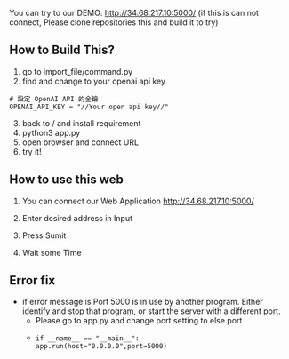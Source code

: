 You can try to our DEMO:
http://34.68.217.10:5000/
(if this is can not connect, Please clone repositories this and build it to try)

## How to Build This?

1. go to import_file/command.py
2. find and change to your openai api key
```
# 設定 OpenAI API 的金鑰
OPENAI_API_KEY = "//Your open api key//"
```
3. back to / and install requirement
4. python3 app.py
5. open browser and connect URL
6. try it!

## How to use this web
1. You can connect our Web Application 
  http://34.68.217.10:5000/
2. Enter desired address in Input

3. Press Sumit

4. Wait some Time


## Error fix
- if error message is Port 5000 is in use by another program. Either identify and stop that program, or start the server with a different port.
  - Please go to app.py and change port setting to else port
  - ```
    if __name__ == "__main__":
    app.run(host="0.0.0.0",port=5000)
    ```
